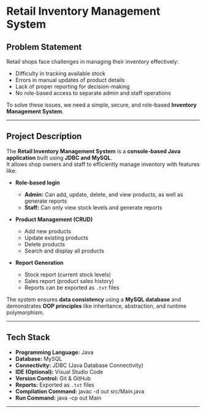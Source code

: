 # Retail Inventory Management System

## Problem Statement
Retail shops face challenges in managing their inventory effectively:
- Difficulty in tracking available stock
- Errors in manual updates of product details
- Lack of proper reporting for decision-making
- No role-based access to separate admin and staff operations  

To solve these issues, we need a simple, secure, and role-based **Inventory Management System**.

---

## Project Description
The **Retail Inventory Management System** is a **console-based Java application** built using **JDBC and MySQL**.  
It allows shop owners and staff to efficiently manage inventory with features like:

- **Role-based login**  
  - **Admin:** Can add, update, delete, and view products, as well as generate reports  
  - **Staff:** Can only view stock levels and generate reports  

- **Product Management (CRUD)**  
  - Add new products  
  - Update existing products  
  - Delete products  
  - Search and display all products  

- **Report Generation**  
  - Stock report (current stock levels)  
  - Sales report (product sales history)  
  - Reports can be exported as `.txt` files  

The system ensures **data consistency** using a **MySQL database** and demonstrates **OOP principles** like inheritance, abstraction, and runtime polymorphism.

---

## Tech Stack
- **Programming Language:** Java  
- **Database:** MySQL  
- **Connectivity:** JDBC (Java Database Connectivity)  
- **IDE (Optional):** Visual Studio Code
- **Version Control:** Git & GitHub  
- **Reports:** Exported as `.txt` files  
- **Compilation Command:** javac -d out src/Main.java 
- **Run Command:** java -cp out Main

---
